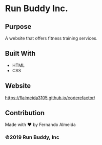 # Run Buddy Inc.

## Purpose
A website that offers fitness training services.

## Built With
* HTML
* CSS

## Website
https://flalmeida3105.github.io/coderefactor/

## Contribution
Made with ❤️ by Fernando Almeida

### ©️2019 Run Buddy, Inc 

